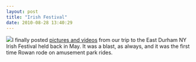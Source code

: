 ```yaml
---
layout: post
title: "Irish Festival"
date: 2010-08-28 13:40:29
---
```

[![](http://photos.thecave.com/Trips/Other-Trips/East-Durham-Irish-Festival/IMG2413/985483004_WDXcH-Th.jpg)](http://photos.thecave.com/Trips/Other-Trips/East-Durham-Irish-Festival/13252884_kkrCZ#985464100_9S4iB)I finally posted [pictures and videos](http://photos.thecave.com/Trips/Other-Trips/East-Durham-Irish-Festival/13252884_kkrCZ#985464100_9S4iB) from our trip to the East Durham NY Irish Festival held back in May. It was a blast, as always, and it was the first time Rowan rode on amusement park rides.
